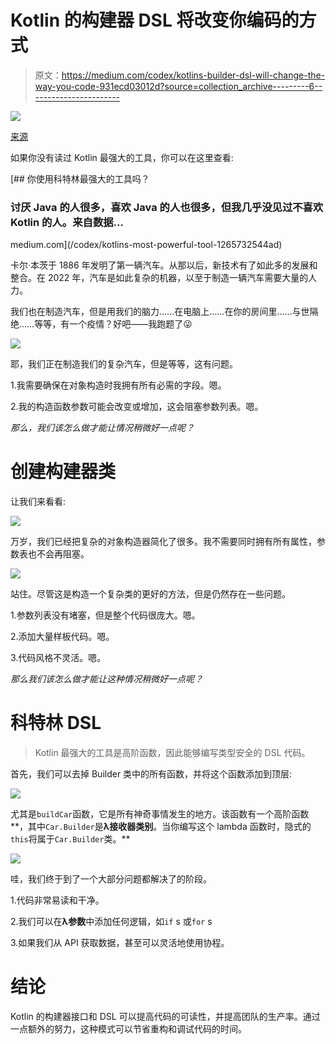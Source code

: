 # Kotlin 的构建器 DSL 将改变你编码的方式

> 原文：<https://medium.com/codex/kotlins-builder-dsl-will-change-the-way-you-code-931ecd03012d?source=collection_archive---------6----------------------->

![](img/7c4db1674b4284136bfc0f0ff2b166e1.png)

[来源](https://kotlinlang.org)

如果你没有读过 Kotlin 最强大的工具，你可以在这里查看:

[](/codex/kotlins-most-powerful-tool-1265732544ad) [## 你使用科特林最强大的工具吗？

### 讨厌 Java 的人很多，喜欢 Java 的人也很多，但我几乎没见过不喜欢 Kotlin 的人。来自数据…

medium.com](/codex/kotlins-most-powerful-tool-1265732544ad) 

卡尔·本茨于 1886 年发明了第一辆汽车。从那以后，新技术有了如此多的发展和整合。在 2022 年，汽车是如此复杂的机器，以至于制造一辆汽车需要大量的人力。

我们也在制造汽车，但是用我们的脑力……在电脑上……在你的房间里……与世隔绝……等等，有一个疫情？好吧——我跑题了😜

![](img/257a3e6eacf84d9ba23d3d7434051519.png)

耶，我们正在制造我们的复杂汽车，但是等等，这有问题。

1.我需要确保在对象构造时我拥有所有必需的字段。嗯。

2.我的构造函数参数可能会改变或增加，这会阻塞参数列表。嗯。

*那么，我们该怎么做才能让情况稍微好一点呢？*

# 创建构建器类

让我们来看看:

![](img/dda46d2958a7c1fa68d99dd48b395ce6.png)

万岁，我们已经把复杂的对象构造器简化了很多。我不需要同时拥有所有属性，参数表也不会再阻塞。

![](img/97bae5f299bd0a34acec62dc302463cc.png)

站住。尽管这是构造一个复杂类的更好的方法，但是仍然存在一些问题。

1.参数列表没有堵塞，但是整个代码很庞大。嗯。

2.添加大量样板代码。嗯。

3.代码风格不灵活。嗯。

*那么我们该怎么做才能让这种情况稍微好一点呢？*

# 科特林 DSL

> Kotlin 最强大的工具是高阶函数，因此能够编写类型安全的 DSL 代码。

首先，我们可以去掉 Builder 类中的所有函数，并将这个函数添加到顶层:

![](img/4e415e2e81d3bb8aeecda2b1c3c1fa7a.png)

尤其是`buildCar`函数，它是所有神奇事情发生的地方。该函数有一个高阶函数**，其中`Car.Builder`是**λ接收器类别**。当你编写这个 lambda 函数时，隐式的`this`将属于`Car.Builder`类。**

![](img/d8b456cbf054457333ff6ba51729cdda.png)

哇，我们终于到了一个大部分问题都解决了的阶段。

1.代码非常易读和干净。

2.我们可以在**λ参数**中添加任何逻辑，如`if` s 或`for` s

3.如果我们从 API 获取数据，甚至可以灵活地使用协程。

# **结论**

Kotlin 的构建器接口和 DSL 可以提高代码的可读性，并提高团队的生产率。通过一点额外的努力，这种模式可以节省重构和调试代码的时间。